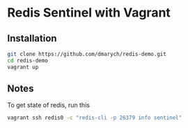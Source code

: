# Redis Sentinel with Vagrant

## Installation

```bash
git clone https://github.com/dmarych/redis-demo.git
cd redis-demo
vagrant up
```

## Notes
To get state of redis, run this
```bash
vagrant ssh redis0 -c "redis-cli -p 26379 info sentinel"
